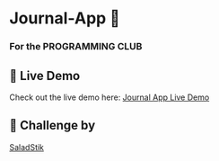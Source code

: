 # Journal-App 📝
### For the **PROGRAMMING CLUB**

## 🚀 Live Demo
Check out the live demo here: [Journal App Live Demo](https://airzy.glitch.me/journal)

## 🌟 Challenge by 
[SaladStik](https://github.com/SaladStik)
